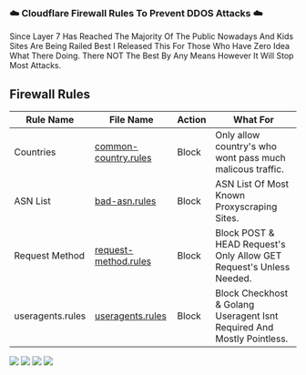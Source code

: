 ### ☁️ Cloudflare Firewall Rules To Prevent DDOS Attacks ☁️

Since Layer 7 Has Reached The Majority Of The Public Nowadays And Kids Sites Are Being Railed Best I Released This For Those Who Have Zero Idea What There Doing. There NOT The Best By Any Means However It Will Stop Most Attacks.

## Firewall Rules

Rule Name | File Name | Action | What For
---- | ---- | ---- | ----
Countries | [common-country.rules](./common-country.rules) | Block | Only allow country's who wont pass much malicous traffic.<br>
ASN List | [bad-asn.rules](./bad-asn.rules) | Block | ASN List Of Most Known Proxyscraping Sites.<br>
Request Method | [request-method.rules](./request-method.rules) | Block | Block POST & HEAD Request's Only Allow GET Request's Unless Needed.<br>
useragents.rules | [useragents.rules](./useragents.rules) | Block | Block Checkhost & Golang Useragent Isnt Required And Mostly Pointless.<br>

![](https://media.discordapp.net/attachments/819747919581675530/829677841292460042/unknown.png) 
![](https://media.discordapp.net/attachments/819747919581675530/829678093706592276/unknown.png) 
![](https://media.discordapp.net/attachments/819747919581675530/829678478278000650/unknown.png) 
![](https://media.discordapp.net/attachments/819747919581675530/829678903131897906/unknown.png) 
